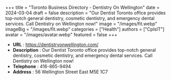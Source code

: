 +++
title = "Toronto Business Directory - Dentistry On Wellington"
date = 2024-03-04
draft = false
description = "Our Dentist Toronto office provides top-notch general dentistry, cosmetic dentistry, and emergency dental services. Call Dentistry on Wellington now!"
image = "/images/fit.webp"
imageBig = "/images/fit.webp"
categories = ["Health"]
authors = ["CplsIT"]
avatar = "/images/avatar.webp"
featured = false
+++


* **URL** :  https://dentistryonwellington.com/
* **Description** : Our Dentist Toronto office provides top-notch general dentistry, cosmetic dentistry, and emergency dental services. Call Dentistry on Wellington now!
* **Telephone** : 416-865-9494
* **Address** : 56 Wellington Street East M5E 1C7